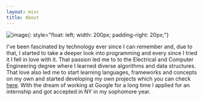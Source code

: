```yaml
---
layout: misc
title: About
---
```


![image](https://avatars0.githubusercontent.com/u/34111347?s=460&u=85d5b785888be65feced6a82c04086bfb5f21009&v=4){: style="float: left; width: 200px; padding-right: 20px;"}


I've been fascinated by technology ever since I can remember and, due to that, I started to take a deeper look into programming and every since I tried it I fell in love with it. That passion led me to to the Electrical and Computer Engineering degree where I learned diverse algorithms and data structures. That love also led me to start learning languages, frameworks and concepts on my own and started developing my own projects which you can check [here](https://github.com/Joao-Maria-Janeiro/). With the dream of working at Google for a long time I applied for an internship and got accepted in NY in my sophomore year.

<html>
    <body>
        <style>
            .events li { 
            display: flex; 
            }

            .events time { 
            position: relative;
            color: #ccc;
            padding: 0 1.5em;  }

            .events time::after { 
            content: "";
            position: absolute;
            z-index: 2;
            right: 0;
            top: 0;
            transform: translateX(50%);
            border-radius: 50%;
            background: #fff;
            border: 1px #ccc solid;
            width: .8em;
            height: .8em;
            }


            .events span {
            padding: 0 1.5em 1.5em 1.5em;
            position: relative;
            }

            .events span::before {
            content: "";
            position: absolute;
            z-index: 1;
            left: 0;
            height: 100%;
            border-left: 1px #ccc solid;
            }

            .events strong {
            display: block;
            font-weight: bolder;
            }




            .events { margin: 1em; width: 50%; }
            .events, 
            .events *::before, 
            .events *::after { box-sizing: border-box; font-family: arial; }
        </style>
        <ul class="events">
            <li>
              <time datetime="10:03">Sep 2017</time> 
              <span> Started college</span></li>
            <li>
              <time datetime="10:03">July 2018</time> 
              <span> Software Engineering Internship at SAP Lisbon</span></li>
            <li>
              <time datetime="10:03">July 2019</time> 
              <span> Software Engineering Internship at Google New York, Ads team</span></li>
            <li>
              <time datetime="10:03">July 2020</time> 
              <span> Software Engineering Internship at Google London, Ads team</span></li>
            <li>
              <time datetime="10:03">July 2021</time> 
              <span> AI Research Internship at Unbabel Lisbon</span></li>
            <li>
              <time datetime="10:03">Sep 2022</time> 
              <span> AI Research Internship at Meta Paris, FAIR</span></li>
            <!-- <li>
              <time datetime="10:03">10:03</time> 
              <span> On time</span></li>
            <li>
              <time datetime="10:03">10:03</time> 
              <span> On time</span></li> -->
                 
   
